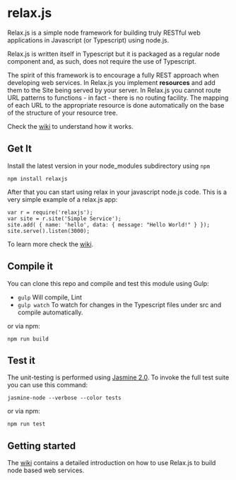 # relax.js

Relax.js is a simple node framework for building truly RESTful web applications in Javascript (or Typescript) using node.js.

Relax.js is written itself in Typescript but it is packaged as a regular node component and, as such, does not require the use of Typescript.

The spirit of this framework is to encourage a fully REST approach when developing web services.
In Relax.js you implement **resources** and add them to the Site being served by your server.
In Relax.js you cannot route URL patterns to functions - in fact - there is no routing facility.
The mapping of each URL to the appropriate resource is done automatically on the base of the structure of your resource tree.

Check the [wiki](https://github.com/micurs/relax.js/wiki) to understand how it works.

## Get It

Install the latest version in your node_modules subdirectory using `npm`

```
npm install relaxjs
```

After that you can start using relax in your javascript node.js code. This is a very simple example of a relax.js app:

```
var r = require('relaxjs');
var site = r.site('Simple Service');
site.add( { name: 'hello', data: { message: "Hello World!" } });
site.serve().listen(3000);
```

To learn more check the [wiki](https://github.com/micurs/relax.js/wiki).

## Compile it

You can clone this repo and compile and test this module using Gulp:

- `gulp` Will compile, Lint
- `gulp watch` To watch for changes in the Typescript files under src and compile automatically.

or via npm:

`npm run build`

## Test it

The unit-testing is performed using [Jasmine 2.0](http://jasmine.github.io/2.0/introduction.html).
To invoke the full test suite you can use this command:

`jasmine-node --verbose --color tests`

or via npm:

`npm run test`

## Getting started

The [wiki](https://github.com/micurs/relax.js/wiki) contains a detailed introduction on
how to use Relax.js to build node based web services.
